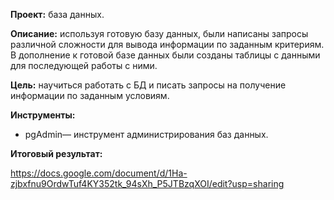 **Проект:** база данных.

**Описание:** используя готовую базу данных, были написаны запросы различной сложности для вывода информации по заданным критериям. В дополнение к готовой базе данных были созданы таблицы с данными для последующей работы с ними.

**Цель:** научиться работать с БД и писать запросы на получение информации по заданным условиям.

**Инструменты:**

- pgAdmin— инструмент администрирования баз данных.

**Итоговый результат:**

https://docs.google.com/document/d/1Ha-zjbxfnu9OrdwTuf4KY352tk_94sXh_P5JTBzqXOI/edit?usp=sharing
